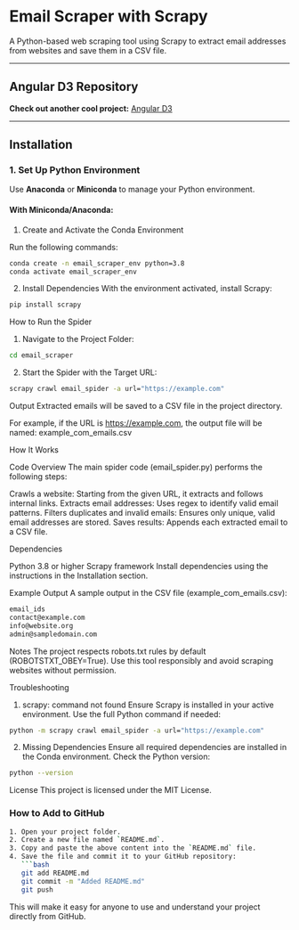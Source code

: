 # Email Scraper with Scrapy

A Python-based web scraping tool using Scrapy to extract email addresses from websites and save them in a CSV file.

---

## Angular D3 Repository
**Check out another cool project:** [Angular D3](https://github.com/ansifi/angular-d3-tests)

---

## Installation

### 1. Set Up Python Environment
Use **Anaconda** or **Miniconda** to manage your Python environment.

#### With Miniconda/Anaconda:
1. Create and Activate the Conda Environment

Run the following commands:

```bash
conda create -n email_scraper_env python=3.8
conda activate email_scraper_env
```

2. Install Dependencies
With the environment activated, install Scrapy:

```bash
pip install scrapy
```

How to Run the Spider
1. Navigate to the Project Folder:
```bash
cd email_scraper
```

2. Start the Spider with the Target URL:
```bash
scrapy crawl email_spider -a url="https://example.com"
```

Output
Extracted emails will be saved to a CSV file in the project directory.

For example, if the URL is https://example.com, the output file will be named: example_com_emails.csv

How It Works

Code Overview
The main spider code (email_spider.py) performs the following steps:

Crawls a website: Starting from the given URL, it extracts and follows internal links.
Extracts email addresses: Uses regex to identify valid email patterns.
Filters duplicates and invalid emails: Ensures only unique, valid email addresses are stored.
Saves results: Appends each extracted email to a CSV file.

Dependencies

Python 3.8 or higher
Scrapy framework
Install dependencies using the instructions in the Installation section.

Example Output
A sample output in the CSV file (example_com_emails.csv):

```bash
email_ids
contact@example.com
info@website.org
admin@sampledomain.com
```

Notes
The project respects robots.txt rules by default (ROBOTSTXT_OBEY=True).
Use this tool responsibly and avoid scraping websites without permission.

Troubleshooting
1. scrapy: command not found
Ensure Scrapy is installed in your active environment. Use the full Python command if needed:

```bash
python -m scrapy crawl email_spider -a url="https://example.com"
```

2. Missing Dependencies
Ensure all required dependencies are installed in the Conda environment. Check the Python version:

```bash
python --version
```
License
This project is licensed under the MIT License.

### How to Add to GitHub
```bash
1. Open your project folder.
2. Create a new file named `README.md`.
3. Copy and paste the above content into the `README.md` file.
4. Save the file and commit it to your GitHub repository:
   ```bash
   git add README.md
   git commit -m "Added README.md"
   git push
```

This will make it easy for anyone to use and understand your project directly from GitHub.
